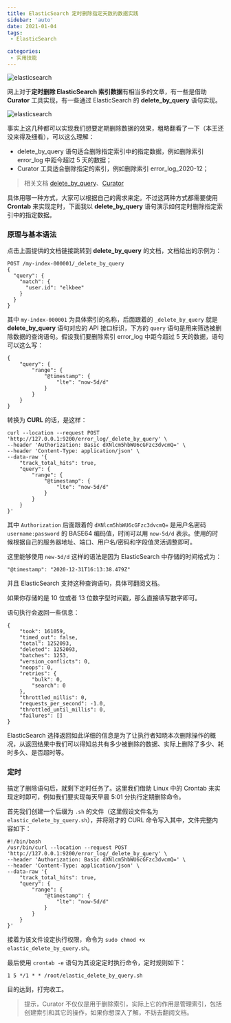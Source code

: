 ```yaml
---
title: ElasticSearch 定时删除指定天数的数据实践
sidebar: 'auto'
date: 2021-01-04
tags:
 - ElasticSearch

categories:
 - 实用技能
---
```


![elasticsearch](https://img.weishidong.com/Jietu20210104-231849.png)

网上对于**定时删除 ElasticSearch 索引数据**有相当多的文章，有一些是借助 **Curator** 工具实现，有一些通过 ElasticSearch 的 **delete_by_query** 语句实现。

![elasticsearch](https://img.weishidong.com/Jietu20210104-231936.png)

事实上这几种都可以实现我们想要定期删除数据的效果，粗略翻看了一下（本王还没来得及细看），可以这么理解：

- delete_by_query 语句适合删除指定索引中的指定数据，例如删除索引 error_log 中距今超过 5 天的数据；
- Curator 工具适合删除指定的索引，例如删除索引 error_log_2020-12；

> 相关文档 [delete_by_query](https://www.elastic.co/guide/en/elasticsearch/reference/7.x/docs-delete-by-query.html)、[Curator](https://www.elastic.co/guide/en/elasticsearch/client/curator/5.8/installation.html)


具体用哪一种方式，大家可以根据自己的需求来定。不过这两种方式都需要使用 **Crontab** 来实现定时，下面我以 **delete_by_query** 语句演示如何定时删除指定索引中的指定数据。

### 原理与基本语法

点击上面提供的文档链接跳转到 **delete_by_query** 的文档，文档给出的示例为：
```
POST /my-index-000001/_delete_by_query
{
  "query": {
    "match": {
      "user.id": "elkbee"
    }
  }
}
```
其中 `my-index-000001` 为具体索引的名称，后面跟着的 `_delete_by_query` 就是 **delete_by_query** 语句对应的 API 接口标识，下方的 `query` 语句是用来筛选被删除数据的查询语句。假设我们要删除索引 error_log 中距今超过 5 天的数据，语句可以这么写：
```
{
    "query": {
        "range": {
            "@timestamp": {
                "lte": "now-5d/d"
            }
        }
    }
}
```
转换为 **CURL** 的话，是这样：
```
curl --location --request POST 'http://127.0.0.1:9200/error_log/_delete_by_query' \
--header 'Authorization: Basic dXNlcm5hbWU6cGFzc3dvcmQ=' \
--header 'Content-Type: application/json' \
--data-raw '{
    "track_total_hits": true,
    "query": {
        "range": {
            "@timestamp": {
                "lte": "now-5d/d"
            }
        }
    }
}'
```

其中 `Authorization` 后面跟着的 `dXNlcm5hbWU6cGFzc3dvcmQ=` 是用户名密码 `username:password` 的 BASE64 编码值，时间可以用 `now-5d/d` 表示。使用的时候根据自己的服务器地址、端口、用户名/密码和字段值灵活调整即可。

这里能够使用 `new-5d/d` 这样的语法是因为 ElasticSearch 中存储的时间格式为：
```
"@timestamp": "2020-12-31T16:13:38.479Z"
```
并且 ElasticSearch 支持这种查询语句，具体可翻阅文档。

如果你存储的是 10 位或者 13 位数字型时间戳，那么直接填写数字即可。

语句执行会返回一些信息：
```
{
    "took": 161059,
    "timed_out": false,
    "total": 1252093,
    "deleted": 1252093,
    "batches": 1253,
    "version_conflicts": 0,
    "noops": 0,
    "retries": {
        "bulk": 0,
        "search": 0
    },
    "throttled_millis": 0,
    "requests_per_second": -1.0,
    "throttled_until_millis": 0,
    "failures": []
}
```
ElasticSearch 选择返回如此详细的信息是为了让执行者知晓本次删除操作的概况，从返回结果中我们可以得知总共有多少被删除的数据、实际上删除了多少、耗时多久、是否超时等。

### 定时
搞定了删除语句后，就剩下定时任务了。这里我们借助 Linux 中的 Crontab 来实现定时即可，例如我们要实现每天早晨 5:01 分执行定期删除命令。

首先我们创建一个后缀为 `.sh` 的文件（这里假设文件名为 `elastic_delete_by_query.sh`），并将刚才的 CURL 命令写入其中，文件完整内容如下：
```
#!/bin/bash
/usr/bin/curl --location --request POST 'http://127.0.0.1:9200/error_log/_delete_by_query' \
--header 'Authorization: Basic dXNlcm5hbWU6cGFzc3dvcmQ=' \
--header 'Content-Type: application/json' \
--data-raw '{
    "track_total_hits": true,
    "query": {
        "range": {
            "@timestamp": {
                "lte": "now-5d/d"
            }
        }
    }
}'
```
接着为该文件设定执行权限，命令为 `sudo chmod +x elastic_delete_by_query.sh`。

最后使用 `crontab -e` 语句为其设定定时执行命令，定时规则如下：
```
1 5 */1 * * /root/elastic_delete_by_query.sh
```
目的达到，打完收工。

> 提示，Curator 不仅仅是用于删除索引，实际上它的作用是管理索引，包括创建索引和其它的操作，如果你想深入了解，不妨去翻阅文档。
<Vssue :title="$title" />

